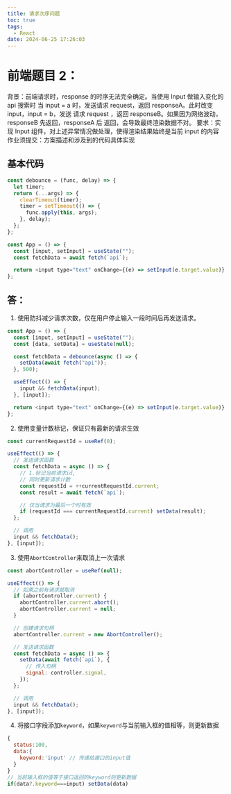 ```yaml
---
title: 请求次序问题
toc: true
tags:
  - React
date: 2024-06-25 17:26:03
---
```


# 前端题目 2：

背景：前端请求时，response 的时序无法完全确定。当使用 Input 做输入变化的 api 搜索时
当 input = a 时，发送请求 request，返回 responseA。此时改变 input，input = b，发送
请求 request ，返回 responseB。如果因为网络波动，responseB 先返回，responseA 后
返回，会导致最终渲染数据不对。
要求：实现 Input 组件，对上述异常情况做处理，使得渲染结果始终是当前 input 的内容
作业须提交：方案描述和涉及到的代码具体实现

## 基本代码

```js
const debounce = (func, delay) => {
  let timer;
  return (...args) => {
    clearTimeout(timer);
    timer = setTimeout(() => {
      func.apply(this, args);
    }, delay);
  };
};

const App = () => {
  const [input, setInput] = useState("");
  const fetchData = await fetch(`api`);

  return <input type="text" onChange={(e) => setInput(e.target.value)} />;
};
```

## 答：

1. 使用防抖减少请求次数，仅在用户停止输入一段时间后再发送请求。

```js
const App = () => {
  const [input, setInput] = useState("");
  const [data, setData] = useState(null);

  const fetchData = debounce(async () => {
    setData(await fetch("api"));
  }, 500);

  useEffect(() => {
    input && fetchData(input);
  }, [input]);

  return <input type="text" onChange={(e) => setInput(e.target.value)} />;
};
```

2. 使用变量计数标记，保证只有最新的请求生效

```js
const currentRequestId = useRef(0);

useEffect(() => {
  // 发送请求函数
  const fetchData = async () => {
    // 1.标记当前请求id,
    // 同时更新请求计数
    const requestId = ++currentRequestId.current;
    const result = await fetch(`api`);

    // 仅当请求为最后一个时有效
    if (requestId === currentRequestId.current) setData(result);
  };

  // 调用
  input && fetchData();
}, [input]);
```

3. 使用`AbortController`来取消上一次请求

```js
const abortController = useRef(null);

useEffect(() => {
  // 如果之前有请求就取消
  if (abortController.current) {
    abortController.current.abort();
    abortController.current = null;
  }

  // 创建请求句柄
  abortController.current = new AbortController();

  // 发送请求函数
  const fetchData = async () => {
    setData(await fetch(`api`), {
      // 传入句柄
      signal: controller.signal,
    });
  };

  // 调用
  input && fetchData();
}, [input]);
```

4. 将接口字段添加`keyword`，如果`keyword`与当前输入框的值相等，则更新数据

```js
{
  status:100,
  data:{
    keyword:'input' // 传递给接口的input值
  }
}
// 当前输入框的值等于接口返回的keyword则更新数据
if(data?.keyword===input) setData(data)
```
